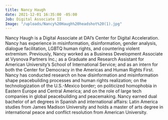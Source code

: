 ```yaml
---
title: Nancy Haugh
date: 2021-12-01 16:35:00 -05:00
Job: Digital Associate II
Image: "/uploads/Nancy%20Haugh%20headshot%20(1).jpg"
---
```


Nancy Haugh is a Digital Associate at DAI’s Center for Digital Acceleration. Nancy has experience in misinformation, disinformation, gender analysis, dialogue facilitation, LGBTQ human rights, and countering violent extremism. Previously, Nancy worked as a Business Development Associate at Vysnova Partners Inc.; as a Graduate and Research Assistant for American University’s School of International Service; and as an intern for both the Center for Democracy in the Americas and Human Rights First. Nancy has conducted research on how disinformation and misinformation shape peacebuilding processes and human rights realization; on the technologization of the U.S.-Mexico border; on politicized homophobia in Eastern Europe and Central America; and on the role of large tech companies in global peacebuilding and peacemaking. Nancy earned dual bachelor of art degrees in Spanish and international affairs: Latin America studies from James Madison University and holds a master of arts degree in international peace and conflict resolution from American University. 